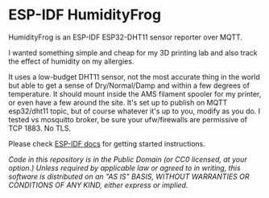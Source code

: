 ESP-IDF HumidityFrog
====================

HumidityFrog is an ESP-IDF ESP32-DHT11 sensor reporter over MQTT. 

I wanted something simple and cheap for my 3D printing lab and also track the effect of humidity on my allergies.

It uses a low-budget DHT11 sensor, not the most accurate thing in the world but able to get a sense of Dry/Normal/Damp and within a few degrees of temperature. It should mount inside the AMS filament spooler for my printer, or even have a few around the site. It's set up to publish on MQTT esp32/dht11 topic, but of course whatever it's up to you, modify as you do. I tested vs mosquitto broker, be sure your ufw/firewalls are permissive of TCP 1883. No TLS. 





Please check [ESP-IDF docs](https://docs.espressif.com/projects/esp-idf/en/latest/get-started/index.html) for getting started instructions.

*Code in this repository is in the Public Domain (or CC0 licensed, at your option.)
Unless required by applicable law or agreed to in writing, this
software is distributed on an "AS IS" BASIS, WITHOUT WARRANTIES OR
CONDITIONS OF ANY KIND, either express or implied.*

